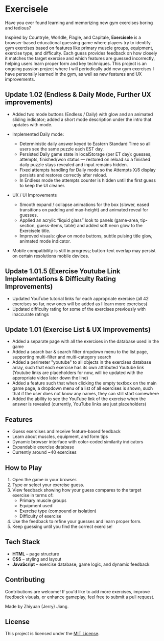
# Exercisele

Have you ever found learning and memorizing new gym exercises boring and tedious?

Inspired by Countryle, Worldle, Flagle, and Capitale, **Exercisele** is a browser-based educational guessing game where players try to identify gym exercises based on features like primary muscle groups, equipment, exercise type, and difficulty. Each guess provides feedback on how closely it matches the target exercise and which features are guessed incorrectly, helping users learn proper form and key techniques.
This project is an ongoing passion project where I will periodically add new gym exercises I have personally learned in the gym, as well as new features and UX improvements.

## Update 1.02 (Endless & Daily Mode, Further UX improvements)
- Added two mode buttons (Endless / Daily) with glow and an animated sliding indicator; added a short mode description under the intro that updates with mode.
- Implemented Daily mode:
   - Deterministic daily answer keyed to Eastern Standard Time so all users see the same puzzle each EST day.
   - Persisted Daily game state in localStorage (per ET day): guesses, attempts, finished/won status — restored on reload so a finished daily puzzle stays revealed and input remains hidden.
   - Fixed attempts handling for Daily mode so the Attempts X/6 display persists and restores correctly after reload.
   - In Endless mode the attempts counter is hidden until the first guess to keep the UI cleaner.

- UX / UI Improvements
   - Smooth expand / collapse animations for the box (slower, eased transitions on padding and max-height) and animated reveal for guesses.
   - Applied an acrylic “liquid glass” look to panels (game-area, tip-section, guess-items, table) and added soft neon glow to the Exercisele title.
   - Improved visuals: glow on mode buttons, subtle pulsing title glow, animated mode indicator.

- Mobile compatibility is still in progress; button-text overlap may persist on certain resolutions mobile devices.

## Update 1.01.5 (Exercise Youtube Link Implementations & Difficulty Rating Improvements)
- Updated YouTube tutorial links for each appropriate exercise (all 42 exercises so far, new ones will be added as I learn more exercises)
- Updated difficulty rating for some of the exercises previously with inaccurate ratings

## Update 1.01 (Exercise List & UX Improvements)
- Added a separate page with all the exercises in the database used in the game
- Added a search bar & search filter dropdown menu to the list page, supporting multi-filter and multi-category search
- Added a perimeter "youtube" to all objects in the exercises database array, such that each exercise has its own attributed Youtube link (Youtube links are placeholders for now, will be updated with the appropriate video later down the line)
- Added a feature such that when clicking the empty textbox on the main game page, a dropdown menu of a list of all exercises is shown, such that if the user does not know any names, they can still start somewhere
- Added the ability to see the YouTube link of the exercise when the answer is revealed (currently, YouTube links are just placeholders)

## Features
- Guess exercises and receive feature-based feedback
- Learn about muscles, equipment, and form tips
- Dynamic browser interface with color-coded similarity indicators
- Expandable exercise database
- Currently around ~40 exercises

## How to Play
1. Open the game in your browser.
2. Type or select your exercise guess.
3. View feedback showing how your guess compares to the target exercise in terms of:
   - Primary muscle groups
   - Equipment used
   - Exercise type (compound or isolation)
   - Difficulty of exercise
4. Use the feedback to refine your guesses and learn proper form.
5. Keep guessing until you find the correct exercise!

## Tech Stack
- **HTML** – page structure
- **CSS** – styling and layout
- **JavaScript** – exercise database, game logic, and dynamic feedback

## Contributing
Contributions are welcome! If you'd like to add more exercises, improve feedback visuals, or enhance gameplay, feel free to submit a pull request.

Made by Zhiyuan (Jerry) Jiang.

## License
This project is licensed under the [MIT License](LICENSE).
